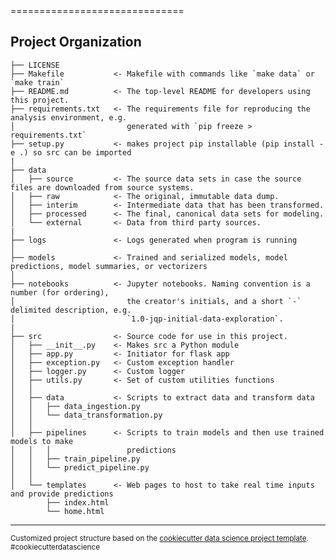 <Project Name>
==============================

<Project Description>

Project Organization
------------

    ├── LICENSE
    ├── Makefile           <- Makefile with commands like `make data` or `make train`
    ├── README.md          <- The top-level README for developers using this project.
    ├── requirements.txt   <- The requirements file for reproducing the analysis environment, e.g.
    │                         generated with `pip freeze > requirements.txt`
    ├── setup.py           <- makes project pip installable (pip install -e .) so src can be imported
    |
    ├── data
    │   ├── source         <- The source data sets in case the source files are downloaded from source systems.
    │   ├── raw            <- The original, immutable data dump.
    │   ├── interim        <- Intermediate data that has been transformed.
    │   ├── processed      <- The final, canonical data sets for modeling.
    │   └── external       <- Data from third party sources.
    |
    ├── logs               <- Logs generated when program is running
    │
    ├── models             <- Trained and serialized models, model predictions, model summaries, or vectorizers
    │
    ├── notebooks          <- Jupyter notebooks. Naming convention is a number (for ordering),
    │                         the creator's initials, and a short `-` delimited description, e.g.
    │                         `1.0-jqp-initial-data-exploration`.
    |
    ├── src                <- Source code for use in this project.
    │   ├── __init__.py    <- Makes src a Python module
    │   ├── app.py         <- Initiator for flask app
    │   ├── exception.py   <- Custom exception handler
    │   ├── logger.py      <- Custom logger
    │   ├── utils.py       <- Set of custom utilities functions
    │   │
    │   ├── data           <- Scripts to extract data and transform data
    │   │   ├── data_ingestion.py
    │   │   └── data_transformation.py
    │   │
    │   ├── pipelines      <- Scripts to train models and then use trained models to make
    │   │   │                 predictions
    │   │   ├── train_pipeline.py
    │   │   └── predict_pipeline.py
    │   │
    │   └── templates      <- Web pages to host to take real time inputs and provide predictions
            ├── index.html
            └── home.html


--------

<p><small>Customized project structure based on the <a target="_blank" href="https://drivendata.github.io/cookiecutter-data-science/">cookiecutter data science project template</a>. #cookiecutterdatascience</small></p>
